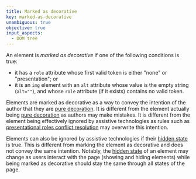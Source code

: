 ```yaml
---
title: Marked as decorative
key: marked-as-decorative
unambiguous: true
objective: true
input_aspects:
  - DOM tree
---
```


An element is _marked as decorative_ if one of the following conditions is true:

- it has a `role` attribute whose first valid token is either "none" or "presentation"; or
- it is an `img` element with an `alt` attribute whose value is the empty string (`alt=""`), and whose `role` attribute (if it exists) contains no valid token.

Elements are marked as decorative as a way to convey the intention of the author that they are [pure decoration][]. It is different from the element actually being [pure decoration][] as authors may make mistakes. It is different from the element being effectively ignored by assistive technologies as rules such as [presentational roles conflict resolution][] may overwrite this intention.

Elements can also be ignored by assistive technologies if their [hidden state][] is true. This is different from marking the element as decorative and does not convey the same intention. Notably, the [hidden state][] of an element may change as users interact with the page (showing and hiding elements) while being marked as decorative should stay the same through all states of the page.

[hidden state]: #hidden-state 'Definition of Hidden state'
[presentational roles conflict resolution]: https://www.w3.org/TR/wai-aria-1.1/#conflict_resolution_presentation_none 'Presentational Roles Conflict Resolution'
[pure decoration]: https://www.w3.org/TR/WCAG21/#dfn-pure-decoration 'WCAG definition of Pure decoration'
